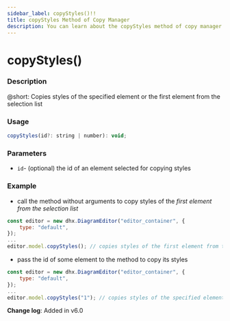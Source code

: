 ```yaml
---
sidebar_label: copyStyles()!!
title: copyStyles Method of Copy Manager
description: You can learn about the copyStyles method of copy manager in the documentation of the DHTMLX JavaScript Diagram library. Browse developer guides and API reference, try out code examples and live demos, and download a free 30-day evaluation version of DHTMLX Diagram.
---
```


# copyStyles()

### Description

@short: Copies styles of the specified element or the first element from the selection list

### Usage

~~~js
copyStyles(id?: string | number): void;
~~~

### Parameters

- `id`- (optional) the id of an element selected for copying styles

### Example

-  call the method without arguments to copy styles of the *first element from the selection list*

~~~jsx {5}
const editor = new dhx.DiagramEditor("editor_container", { 
    type: "default",
});
...
editor.model.copyStyles(); // copies styles of the first element from the selection list
~~~

- pass the id of some element to the method to copy its styles

~~~jsx {5}
const editor = new dhx.DiagramEditor("editor_container", { 
    type: "default",
});
...
editor.model.copyStyles("1"); // copies styles of the specified element
~~~

**Change log**: Added in v6.0
